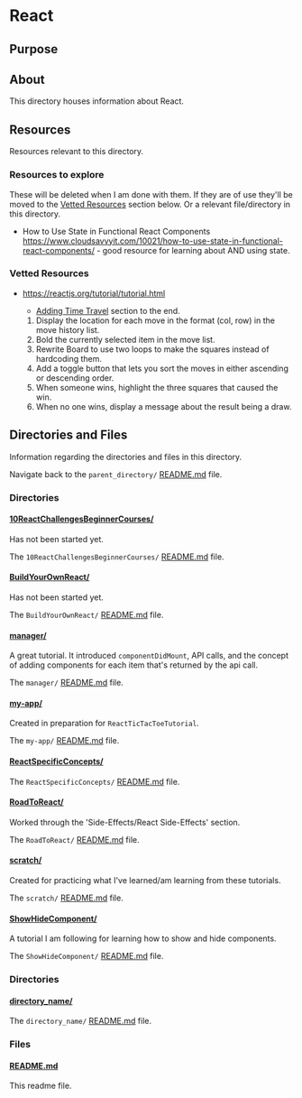 # React

## Purpose

<!-- The purpose of this directory is to [...]. -->

## About

This directory houses information about React.

<!-- [Some information about this directory.] -->

## Resources

Resources relevant to this directory.

### Resources to explore

These will be deleted when I am done with them. If they are of use they'll be moved to the [Vetted Resources](#vetted-resources) section below. Or a relevant file/directory in this directory.

- How to Use State in Functional React Components
  https://www.cloudsavvyit.com/10021/how-to-use-state-in-functional-react-components/ - good resource for learning about AND using state.

### Vetted Resources

- https://reactjs.org/tutorial/tutorial.html

  - [Adding Time Travel](https://reactjs.org/tutorial/tutorial.html#adding-time-travel) section to the end.

  1. Display the location for each move in the format (col, row) in the move history list.
  2. Bold the currently selected item in the move list.
  3. Rewrite Board to use two loops to make the squares instead of hardcoding them.
  4. Add a toggle button that lets you sort the moves in either ascending or descending order.
  5. When someone wins, highlight the three squares that caused the win.
  6. When no one wins, display a message about the result being a draw.

## Directories and Files

Information regarding the directories and files in this directory.

Navigate back to the `parent_directory/` [README.md](../README.md) file.

### Directories

#### [10ReactChallengesBeginnerCourses/](./10ReactChallengesBeginnerCourses/)

Has not been started yet.

The `10ReactChallengesBeginnerCourses/` [README.md](./10ReactChallengesBeginnerCourses/README.md) file.

#### [BuildYourOwnReact/](./BuildYourOwnReact/)

Has not been started yet.

The `BuildYourOwnReact/` [README.md](./BuildYourOwnReact/README.md) file.

#### [manager/](./contacts-manager/)

A great tutorial. It introduced `componentDidMount`, API calls, and the concept of adding components for each item that's returned by the api call.

The `manager/` [README.md](./manager/README.md) file.

#### [my-app/](./my-app/)

Created in preparation for `ReactTicTacToeTutorial`.

The `my-app/` [README.md](./my-app/README.md) file.

#### [ReactSpecificConcepts/](./ReactSpecificConcepts/)

<!-- [About_this_directory.]

[More_info_about_this_directory.] -->

The `ReactSpecificConcepts/` [README.md](./ReactSpecificConcepts/README.md) file.

#### [RoadToReact/](./RoadToReact/)

Worked through the 'Side-Effects/React Side-Effects' section.

The `RoadToReact/` [README.md](./RoadToReact/README.md) file.

#### [scratch/](./scratch/)

Created for practicing what I've learned/am learning from these tutorials.

The `scratch/` [README.md](./scratch/README.md) file.

#### [ShowHideComponent/](./ShowHideComponent/)

A tutorial I am following for learning how to show and hide components.

The `ShowHideComponent/` [README.md](./ShowHideComponent/README.md) file.

### Directories

#### [directory_name/](./path_to_directory)

<!-- [About_this_directory.]

[More_info_about_this_directory.] -->

The `directory_name/` [README.md](./directory_name/README.md) file.

### Files

<!-- #### [name_of_other_file_in_here.extension]()

[About_this_file.]

[More_info_about_this_file.] -->

#### [README.md](./README.md)

This readme file.
